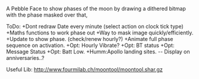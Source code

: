 A Pebble Face to show phases of the moon by drawing a dithered bitmap with the phase masked over that,

ToDo:
+Dont redraw Date every minute (select action on clock tick type)
+Maths functions to work phase out
+Way to mask image quickly/efficiently.
+Update to show phase. (check/renew hourly?)
+Animate full phase sequence on activation.
+Opt: Hourly Vibrate?
+Opt: BT status
+Opt: Message Status
+Opt: Batt Low.
+Humm:Apollo landing sites.
-- Display on anniversaries..?

Useful Lib: http://www.fourmilab.ch/moontool/moontool.shar.gz
